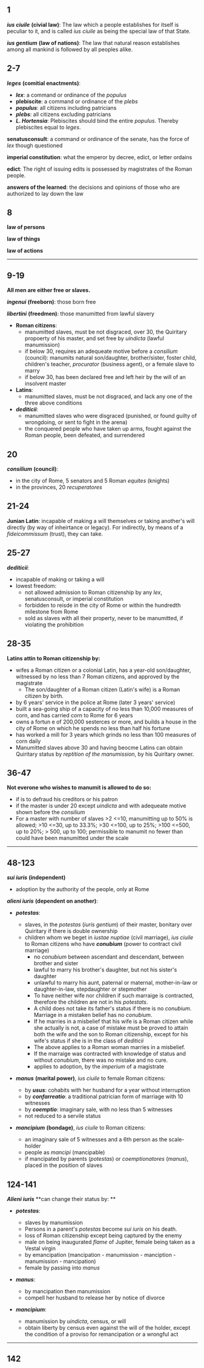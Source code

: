 ## 1

***ius ciuile*** **(civial law)**: The law which a people establishes for itself is peculiar to it, and is called *ius ciuile* as being the special law of that State.

***ius gentium*** **(law of nations)**: The law that natural reason establishes among all mankind is followed by all peoples alike.

## 2-7

***leges*** **(comitial enactments)**:

- ***lex***: a command or ordinance of the *populus*
- **plebiscite**: a command or ordinance of the *plebs*
- ***populus***: all citizens including patricians
- ***plebs***: all citizens excluding patricians
- ***L. Hortensia***: Plebiscites should bind the entire *populus*. Thereby plebiscites equal to *leges*.

**senatusconsult**: a command or ordinance of the senate, has the force of *lex* though questioned

**imperial constitution**: what the emperor by decree, edict, or letter ordains

**edict**: The right of issuing edits is possessed by magistrates of the Roman people.

**answers of the learned**: the decisions and opinions of those who are authorized to lay down the law

## 8

**law of persons**

**law of things**

**law of actions**

---

## 9-19

**All men are either free or slaves.**

***ingenui*** **(freeborn)**: those born free

***libertini*** **(freedmen)**: those manumitted from lawful slavery

- **Roman citizens**:
  - manumitted slaves, must be not disgraced, over 30, the Quiritary propoerty of his master, and set free by *uindicta* (lawful manumission)
  - if below 30, requires an adequeate motive before a *consilium* (council): manumits natural son/daughter, brother/sister, foster child, children's teacher, *procurator* (business agent), or a female slave to marry
  - if below 30, has been declared free and left heir by the will of an insolvent master
- **Latins**:
  - manumitted slaves, must be not disgraced, and lack any one of the three above conditions
- ***dediticii***: 
  - manumitted slaves who were disgraced (punished, or found guilty of wrongdoing, or sent to fight in the arena)
  - the conquered people who have taken up arms, fought against the Roman people, been defeated, and surrendered

## 20

***consilium*** **(council)**:

- in the city of Rome, 5 senators and 5 Roman *equites* (knights)
- in the provinces, 20 *recuperatores*

## 21-24

**Junian Latin**: incapable of making a will themselves or taking another's will directly (by way of inheirtance or legacy). For indirectly, by means of a *fideicommissum* (trust), they can take.

## 25-27

***dediticii***:

- incapable of making or taking a will
- lowest freedom:
  - not allowed admission to Roman citizenship by any *lex*, senatusconsult, or imperial constitution
  - forbidden to reisde in the city of Rome or within the hundredth milestone from Rome
  - sold as slaves with all their property, never to be manumitted, if violating the prohibition
  
## 28-35

**Latins attin to Roman citizenship by:**

- wifes a Roman citizen or a colonial Latin, has a year-old son/daughter, witnessed by no less than 7 Roman citizens, and approved by the magistrate
  - The son/daughter of a Roman citizen (Latin's wife) is a Roman citizen by birth.
- by 6 years' service in the police at Rome (later 3 years' service)
- built a sea-going ship of a capacity of no less than 10,000 measures of corn, and has carried corn to Rome for 6 years
- owns a fortun e of 200,000 sesterces or more, and builds a house in the city of Rome on which he spends no less than half his fortune
- has worked a mill for 3 years which grinds no less than 100 measures of corn daily
- Manumitted slaves above 30 and having beocme Latins can obtain Quiritary status by *reptition of the manumission*, by his Quiritary owner.

## 36-47

**Not everone who wishes to manumit is allowed to do so:**

- if is to defraud his creditors or his patron
- if the master is under 20 except *uindicta* and with adequeate motive shown before the *consilium*
- For a master with number of slaves >2 <=10, manumitting up to 50% is allowed; >10 <=30, up to 33.3%; >30 <=100, up to 25%; >100 <=500, up to 20%; > 500, up to 100; permissible to manumit no fewer than could have been manumitted under the scale

---

## 48-123

***sui iuris*** **(independent)**

- adoption by the authority of the people, only at Rome

***alieni iuris*** **(dependent on another)**:

- ***potestas***:
  - slaves, in the *potestas* (*iuris gentium*) of their master, bonitary over Quiritary if there is double ownership
  - children whom we beget in *iustae nuptiae* (civil marriage), *ius ciuile* to Roman citizens who have ***conubium*** (power to contract civil marriage)
    - no *conubium* between ascendant and descendant, between brother and sister
    - lawful to marry his brother's daughter, but not his sister's daughter
    - unlawful to marry his aunt, paternal or maternal, mother-in-law or daughter-in-law, stepdaughter or stepmother
    - To have neither wife nor children if such marraige is contracted, therefore the children are not in his *potestats*.
    - A child does not take its father's status if there is no *conubium*. Marriage in a mistaken belief has no *conubium*.
    - If he marries in a misbelief that his wife is a Roman citizen while she actually is not, a case of mistake must be proved to attain both the wife and the son to Roman citizenship, except for his wife's status if she is in the class of *dediticii*
    - The above applies to a Roman woman marries in a misbelief.
    - If the marraige was contracted with knowledge of status and without *conubium*, there was no mistake and no cure.
    - applies to adoption, by the *imperium* of a magistrate
    
- ***manus*** **(marital power)**, *ius ciuile* to female Roman citizens:
  - by ***usus***: cohabits with her husband for a year without interruption
  - by ***confarreatio***: a traditional patrician form of marriage with 10 witnesses
  - by ***coemptio***: imaginary sale, with no less than 5 witnesses
  - not reduced to a servile status
  
- ***mancipium*** **(bondage)**, *ius ciuile* to Roman citizens:
  - an imaginary sale of 5 witnesses and a 6th person as the scale-holder
  - people as *mancipi* (mancipable)
  - if mancipated by parents (*potestas*) or *coemptionatores* (*manus*), placed in the position of slaves

## 124-141

***Alieni iuris*** **can change their status by: **

- ***potestas***:
  - slaves by manumission
  - Persons in a parent's *potestas* become *sui iuris* on his death.
  - loss of Roman citizenship except being captured by the enemy
  - male on being inaugurated *flame* of Jupiter, female being taken as a Vestal virgin
  - by emancipation (mancipation - manumission - manciption - manumission - mancipation)
  - female by passing into *manus*

- ***manus***:
  - by mancipation then manumission
  - compell her husband to release her by notice of divorce
  
- ***mancipium***:
  - manumission by *uindicta*, census, or will
  - obtain liberty by census even against the will of the holder, except the condition of a proviso for remancipation or a wrongful act

---

## 142

